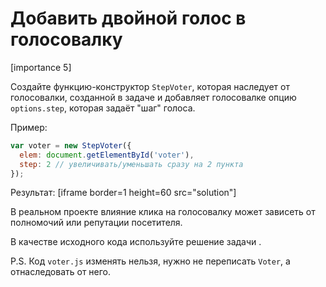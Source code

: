 # Добавить двойной голос в голосовалку

[importance 5]

Создайте функцию-конструктор `StepVoter`, которая наследует от голосовалки, созданной в задаче [](/task/voter-proto) и добавляет голосовалке опцию `options.step`, которая задаёт "шаг" голоса.

Пример:

```js
var voter = new StepVoter({
  elem: document.getElementById('voter'),
  step: 2 // увеличивать/уменьшать сразу на 2 пункта
});
```

Результат:
[iframe border=1 height=60 src="solution"]

В реальном проекте влияние клика на голосовалку может зависеть от полномочий или репутации посетителя.

В качестве исходного кода используйте решение задачи [](/task/voter-proto).

P.S. Код `voter.js` изменять нельзя, нужно не переписать `Voter`, а отнаследовать от него.